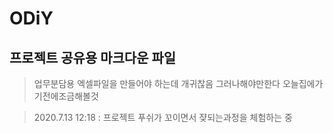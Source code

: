 # ODiY

## 프로젝트 공유용 마크다운 파일

>업무분담용 엑셀파일을 만들어야 하는데 개귀찮음 그러나해야만한다 오늘집에가기전에조금해볼것

>2020.7.13 12:18 : 프로젝트 푸쉬가 꼬이면서 쟞되는과정을 체험하는 중
